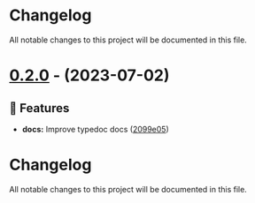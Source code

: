 # Changelog

All notable changes to this project will be documented in this file.

# [0.2.0](https://github.com/sapphiredev/framework/compare/v0.1.1...v0.2.0) - (2023-07-02)

## 🚀 Features

- **docs:** Improve typedoc docs ([2099e05](https://github.com/sapphiredev/framework/commit/2099e059a66ca10309a8cd0252bad53e39b9e122))

# Changelog

All notable changes to this project will be documented in this file.
